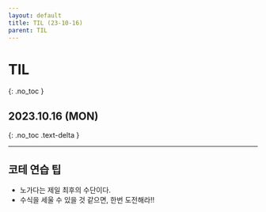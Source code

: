 ```yaml
---
layout: default
title: TIL (23-10-16)
parent: TIL
---
```


# TIL
{: .no_toc }

## 2023.10.16 (MON)
{: .no_toc .text-delta }

---

## 코테 연습 팁

- 노가다는 제일 최후의 수단이다.
- 수식을 세울 수 있을 것 같으면, 한번 도전해라!!
